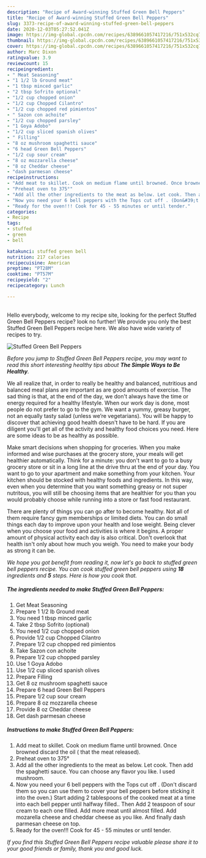 ```yaml
---
description: "Recipe of Award-winning Stuffed Green Bell Peppers"
title: "Recipe of Award-winning Stuffed Green Bell Peppers"
slug: 3373-recipe-of-award-winning-stuffed-green-bell-peppers
date: 2020-12-03T05:27:52.041Z
image: https://img-global.cpcdn.com/recipes/6389661057417216/751x532cq70/stuffed-green-bell-peppers-recipe-main-photo.jpg
thumbnail: https://img-global.cpcdn.com/recipes/6389661057417216/751x532cq70/stuffed-green-bell-peppers-recipe-main-photo.jpg
cover: https://img-global.cpcdn.com/recipes/6389661057417216/751x532cq70/stuffed-green-bell-peppers-recipe-main-photo.jpg
author: Marc Dixon
ratingvalue: 3.9
reviewcount: 15
recipeingredient:
- " Meat Seasoning"
- "1 1/2 lb Ground meat"
- "1 tbsp minced garlic"
- "2 tbsp Sofrito optional"
- "1/2 cup chopped onion"
- "1/2 cup Chopped Cilantro"
- "1/2 cup chopped red pimientos"
- " Sazon con achoite"
- "1/2 cup chopped parsley"
- "1 Goya Adobo"
- "1/2 cup sliced spanish olives"
- " Filling"
- "8 oz mushroom spaghetti sauce"
- "6 head Green Bell Peppers"
- "1/2 cup sour cream"
- "8 oz mozzarella cheese"
- "8 oz Cheddar cheese"
- "dash parmesan cheese"
recipeinstructions:
- "Add meat to skillet. Cook on medium flame until browned. Once browned discard the oil ( that the meat released)."
- "Preheat oven to 375°"
- "Add all the other ingredients to the meat as below. Let cook. Then add the spaghetti sauce. You can choose any flavor you like. I used mushroom."
- "Now you need your 6 bell peppers with the Tops cut off . (Don&#39;t discard them so you can use them to cover your bell peppers before sticking it into the oven.) Start adding 2 tablespoons of the cooked meat at a time into each bell pepper until halfway filled.. Then Add 2 teaspoon of sour cream to each one filled. Add more meat until almost filled. Add mozarella cheese and cheddar cheese as you like. And finally dash parmesan cheese on top."
- "Ready for the oven!!! Cook for 45 - 55 minutes or until tender."
categories:
- Recipe
tags:
- stuffed
- green
- bell

katakunci: stuffed green bell 
nutrition: 217 calories
recipecuisine: American
preptime: "PT28M"
cooktime: "PT57M"
recipeyield: "2"
recipecategory: Lunch

---
```

<br>
Hello everybody, welcome to my recipe site, looking for the perfect Stuffed Green Bell Peppers recipe? look no further! We provide you only the best Stuffed Green Bell Peppers recipe here. We also have wide variety of recipes to try.
<br>


![Stuffed Green Bell Peppers](https://img-global.cpcdn.com/recipes/6389661057417216/751x532cq70/stuffed-green-bell-peppers-recipe-main-photo.jpg)

<i>Before you jump to Stuffed Green Bell Peppers recipe, you may want to read this short interesting healthy tips about <strong>The Simple Ways to Be Healthy</strong>.</i>

We all realize that, in order to really be healthy and balanced, nutritious and balanced meal plans are important as are good amounts of exercise. The sad thing is that, at the end of the day, we don't always have the time or energy required for a healthy lifestyle. When our work day is done, most people do not prefer to go to the gym. We want a yummy, greasy burger, not an equally tasty salad (unless we’re vegetarians). You will be happy to discover that achieving good health doesn't have to be hard. If you are diligent you'll get all of the activity and healthy food choices you need. Here are some ideas to be as healthy as possible.

Make smart decisions when shopping for groceries. When you make informed and wise purchases at the grocery store, your meals will get healthier automatically. Think for a minute: you don't want to go to a busy grocery store or sit in a long line at the drive thru at the end of your day. You want to go to your apartment and make something from your kitchen. Your kitchen should be stocked with healthy foods and ingredients. In this way, even when you determine that you want something greasy or not super nutritous, you will still be choosing items that are healthier for you than you would probably choose while running into a store or fast food restaurant.

There are plenty of things you can go after to become healthy. Not all of them require fancy gym memberships or limited diets. You can do small things each day to improve upon your health and lose weight. Being clever when you choose your food and activities is where it begins. A proper amount of physical activity each day is also critical. Don't overlook that health isn't only about how much you weigh. You need to make your body as strong it can be. 


<i>We hope you got benefit from reading it, now let's go back to stuffed green bell peppers recipe. You can cook stuffed green bell peppers using <strong>18</strong> ingredients and <strong>5</strong> steps. Here is how you cook that.
</i>

##### The ingredients needed to make Stuffed Green Bell Peppers:

1. Get  Meat Seasoning
1. Prepare 1 1/2 lb Ground meat
1. You need 1 tbsp minced garlic
1. Take 2 tbsp Sofrito (optional)
1. You need 1/2 cup chopped onion
1. Provide 1/2 cup Chopped Cilantro
1. Prepare 1/2 cup chopped red pimientos
1. Take  Sazon con achoite
1. Prepare 1/2 cup chopped parsley
1. Use 1 Goya Adobo
1. Use 1/2 cup sliced spanish olives
1. Prepare  Filling
1. Get 8 oz mushroom spaghetti sauce
1. Prepare 6 head Green Bell Peppers
1. Prepare 1/2 cup sour cream
1. Prepare 8 oz mozzarella cheese
1. Provide 8 oz Cheddar cheese
1. Get dash parmesan cheese


##### Instructions to make Stuffed Green Bell Peppers:

1. Add meat to skillet. Cook on medium flame until browned. Once browned discard the oil ( that the meat released).
1. Preheat oven to 375°
1. Add all the other ingredients to the meat as below. Let cook. Then add the spaghetti sauce. You can choose any flavor you like. I used mushroom.
1. Now you need your 6 bell peppers with the Tops cut off . (Don&#39;t discard them so you can use them to cover your bell peppers before sticking it into the oven.) Start adding 2 tablespoons of the cooked meat at a time into each bell pepper until halfway filled.. Then Add 2 teaspoon of sour cream to each one filled. Add more meat until almost filled. Add mozarella cheese and cheddar cheese as you like. And finally dash parmesan cheese on top.
1. Ready for the oven!!! Cook for 45 - 55 minutes or until tender.


<i>If you find this Stuffed Green Bell Peppers recipe valuable please share it to your good friends or family, thank you and good luck.</i>
